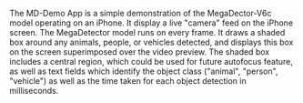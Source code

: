 The MD-Demo App is a simple demonstration of the MegaDector-V6c model operating on an iPhone. It display a live "camera" feed on the iPhone screen. The MegaDetector model runs on every frame. It draws a shaded box around any animals, people, or vehicles detected, and displays this box on the screen superimposed over the video preview. The shaded box includes a central region, which could be used for future autofocus feature, as well as text fields which identify the object class ("animal", "person", "vehicle") as well as the time taken for each object detection in milliseconds.
